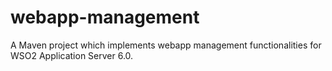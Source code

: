 # webapp-management

A Maven project which implements webapp management functionalities for WSO2 Application Server 6.0.
